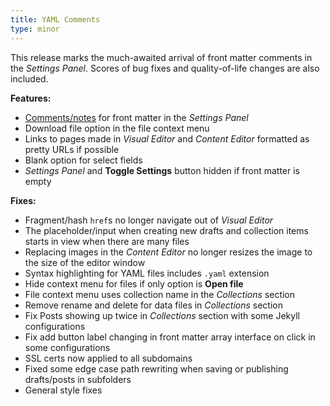 ```yaml
---
title: YAML Comments
type: minor
---
```



This release marks the much-awaited arrival of front matter comments in the *Settings Panel*. Scores of bug fixes and quality-of-life changes are also included.

**Features:**

* [Comments/notes](/editing/options/#comments) for front matter in the *Settings Panel*
* Download file option in the file context menu
* Links to pages made in *Visual Editor* and *Content Editor* formatted as pretty URLs if possible
* Blank option for select fields
* *Settings Panel* and **Toggle Settings** button hidden if front matter is empty


**Fixes:**

* Fragment/hash `href`s no longer navigate out of *Visual Editor*
* The placeholder/input when creating new drafts and collection items starts in view when there are many files
* Replacing images in the *Content Editor* no longer resizes the image to the size of the editor window
* Syntax highlighting for YAML files includes `.yaml` extension
* Hide context menu for files if only option is **Open file**
* File context menu uses collection name in the *Collections* section
* Remove rename and delete for data files in *Collections* section
* Fix Posts showing up twice in *Collections* section with some Jekyll configurations
* Fix add button label changing in front matter array interface on click in some configurations
* SSL certs now applied to all subdomains
* Fixed some edge case path rewriting when saving or publishing drafts/posts in subfolders
* General style fixes